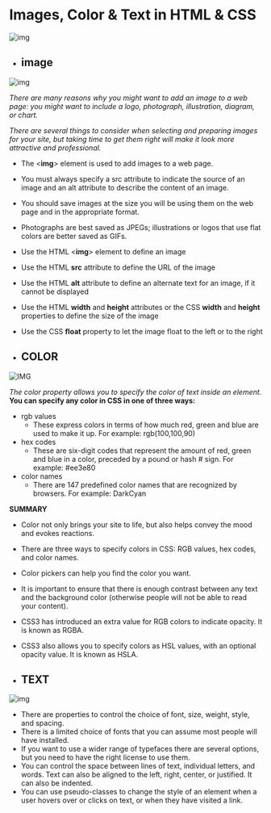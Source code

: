 # Images, Color & Text in HTML & CSS

![img](https://encrypted-tbn0.gstatic.com/images?q=tbn:ANd9GcT4H3S2zaRXacjKvkoF64RTvrNtJrEo9fPmaihlv4Gucp8FcjDgIMPROEXmIgEVwEOPtWc&usqp=CAU)


* ## **image**

![img](https://data-flair.training/blogs/wp-content/uploads/sites/2/2020/07/html-images-df.jpg)


*There are many reasons why you might
want to add an image to a web page: you
might want to include a logo, photograph,
illustration, diagram, or chart.*

*There are several things to consider when selecting and
preparing images for your site, but taking time to get them
right will make it look more attractive and professional.*



- The <**img**> element is used to add images to a
web page.
- You must always specify a src attribute to indicate the
source of an image and an alt attribute to describe the
content of an image.
- You should save images at the size you will be using
them on the web page and in the appropriate format.
- Photographs are best saved as JPEGs; illustrations or
logos that use flat colors are better saved as GIFs.

- Use the HTML <**img**> element to define an image
- Use the HTML **src** attribute to define the URL of the image
- Use the HTML **alt** attribute to define an alternate text for an image, if it cannot be displayed
- Use the HTML **width** and **height** attributes or the CSS **width** and **height** properties to define the size of the image
- Use the CSS **float** property to let the image float to the left or to the right



* ## **COLOR**

![IMG](https://cdn.educba.com/academy/wp-content/uploads/2019/12/HTML-Colors-.png)

*The color property allows you
to specify the color of text inside
an element.* **You can specify any
color in CSS in one of three ways:**

- rgb values
     - These express colors in terms
of how much red, green and
blue are used to make it up. For
example: rgb(100,100,90)
- hex codes
     - These are six-digit codes that
represent the amount of red,
green and blue in a color,
preceded by a pound or hash #
sign. For example: #ee3e80
- color names
    - There are 147 predefined color
names that are recognized
by browsers. For example:
DarkCyan



**SUMMARY**
- Color not only brings your site to life, but also helps
convey the mood and evokes reactions.

-  There are three ways to specify colors in CSS:
RGB values, hex codes, and color names.

-  Color pickers can help you find the color you want.

-  It is important to ensure that there is enough contrast
between any text and the background color (otherwise
people will not be able to read your content).

-  CSS3 has introduced an extra value for RGB colors to
indicate opacity. It is known as RGBA.

-  CSS3 also allows you to specify colors as HSL values,
with an optional opacity value. It is known as HSLA.


* ## **TEXT**

![img](https://flaviocopes.com/html-text-tags/headings.png)

- There are properties to control the choice of font, size,
weight, style, and spacing.
-  There is a limited choice of fonts that you can assume
most people will have installed.
-  If you want to use a wider range of typefaces there are
several options, but you need to have the right license
to use them.
-  You can control the space between lines of text,
individual letters, and words. Text can also be aligned
to the left, right, center, or justified. It can also be
indented.
-  You can use pseudo-classes to change the style of an
element when a user hovers over or clicks on text, or
when they have visited a link.
